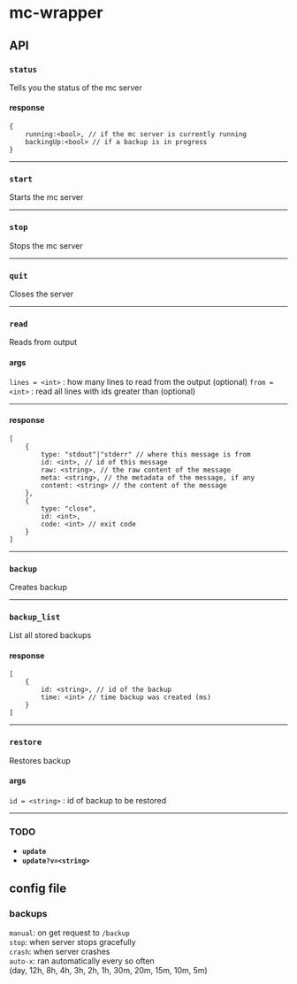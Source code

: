 # **mc-wrapper**

## **API**
### **`status`**
Tells you the status of the mc server
#### **response**
```
{
	running:<bool>, // if the mc server is currently running
	backingUp:<bool> // if a backup is in progress
}
```

---
### **`start`**
Starts the mc server

---
### **`stop`**
Stops the mc server

---
### **`quit`**
Closes the server

---
### **`read`**
Reads from output
#### **args**
`lines = <int>` : how many lines to read from the output (optional)
`from = <int>` : read all lines with ids greater than (optional)

---
#### **response**
```
[
	{
		type: "stdout"|"stderr" // where this message is from
		id: <int>, // id of this message
		raw: <string>, // the raw content of the message
		meta: <string>, // the metadata of the message, if any
		content: <string> // the content of the message
	},
	{
		type: "close",
		id: <int>,
		code: <int> // exit code
	}
]
```
---
### **`backup`**
Creates backup

---
### **`backup_list`**
List all stored backups
#### **response**
```
[
	{
		id: <string>, // id of the backup
		time: <int> // time backup was created (ms)
	}
]
```

---
### **`restore`**
Restores backup
#### **args**
`id = <string>` : id of backup to be restored

---
### **TODO**
 - **`update`**
 - **`update?v=<string>`**

## **config file**
### **backups**

`manual`: on get request to `/backup`  
`stop`: when server stops gracefully  
`crash`: when server crashes  
`auto-x`: ran automatically every so often  
(day, 12h, 8h, 4h, 3h, 2h, 1h, 30m, 20m, 15m, 10m, 5m)